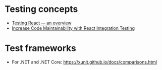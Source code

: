 # Testing concepts
- [Testing React — an overview](https://medium.com/dailyjs/testing-react-an-overview-56204839cbad)
- [Increase Code Maintainability with React Integration Testing](https://www.toptal.com/react/react-testing-library-tutorial)

# Test frameworks
- For .NET and .NET Core: https://xunit.github.io/docs/comparisons.html
